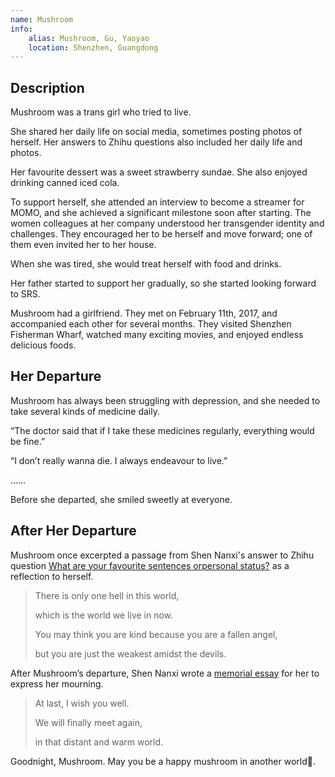 ```yaml
---
name: Mushroom
info:
    alias: Mushroom, Gu, Yaoyao
    location: Shenzhen, Guangdong
---
```


## Description

Mushroom was a trans girl who tried to live.

She shared her daily life on social media,
sometimes posting photos of herself.
Her answers to Zhihu questions also included her daily life and photos.

Her favourite dessert was a sweet strawberry sundae.
She also enjoyed drinking canned iced cola.

To support herself,
she attended an interview to become a streamer for MOMO,
and she achieved a significant milestone soon after starting.
The women colleagues at her company understood her transgender identity and challenges.
They encouraged her to be herself and move forward;
one of them even invited her to her house.

When she was tired, she would treat herself with food and drinks.

Her father started to support her gradually,
so she started looking forward to SRS.

Mushroom had a girlfriend.
They met on February 11th, 2017, and accompanied each other for several months.
They visited Shenzhen Fisherman Wharf, watched many exciting movies, and enjoyed endless delicious foods.

## Her Departure

Mushroom has always been struggling with depression,
and she needed to take several kinds of medicine daily.

“The doctor said that if I take these medicines regularly, everything would be fine.”

“I don’t really wanna die. I always endeavour to live.”

……

Before she departed, she smiled sweetly at everyone.

## After Her Departure

Mushroom once excerpted a passage from Shen Nanxi's answer to Zhihu question [What are your favourite sentences orpersonal status?](https://www.zhihu.com/question/36442613/answer/207763687) as a reflection to herself.

> There is only one hell in this world,
> 
> which is the world we live in now.
>
> You may think you are kind because you are a fallen angel,
> 
> but you are just the weakest amidst the devils.

After Mushroom’s departure, Shen Nanxi wrote a [memorial essay](https://archive.md/hQ7AS) for her to express her mourning.

> At last, I wish you well.
>
> We will finally meet again,
>
> in that distant and warm world.

Goodnight, Mushroom. May you be a happy mushroom in another world🍄.
